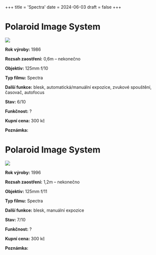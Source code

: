 +++
title = 'Spectra'
date = 2024-06-03
draft = false
+++

# Polaroid Image System

![](imagesystem.jpg)

**Rok výroby:**	1986
    
**Rozsah zaostření:**	0,6m – nekonečno

**Objektiv:**	125mm f/10
    
**Typ filmu:**	Spectra

**Další funkce:**	blesk, automatická/manuální expozice, zvukové spouštění, časovač, autofocus
    
**Stav:**	6/10

**Funkčnost:**	?

**Kupní cena:**	300 kč
    
**Poznámka:**	


# Polaroid Image System

![](image2.jpg)

**Rok výroby:**	1996
    
**Rozsah zaostření:**	1,2m – nekonečno

**Objektiv:**	125mm f/11
    
**Typ filmu:**	Spectra

**Další funkce:**	blesk, manuální expozice
    
**Stav:**	7/10

**Funkčnost:**	?

**Kupní cena:**	300 kč
    
**Poznámka:**	
